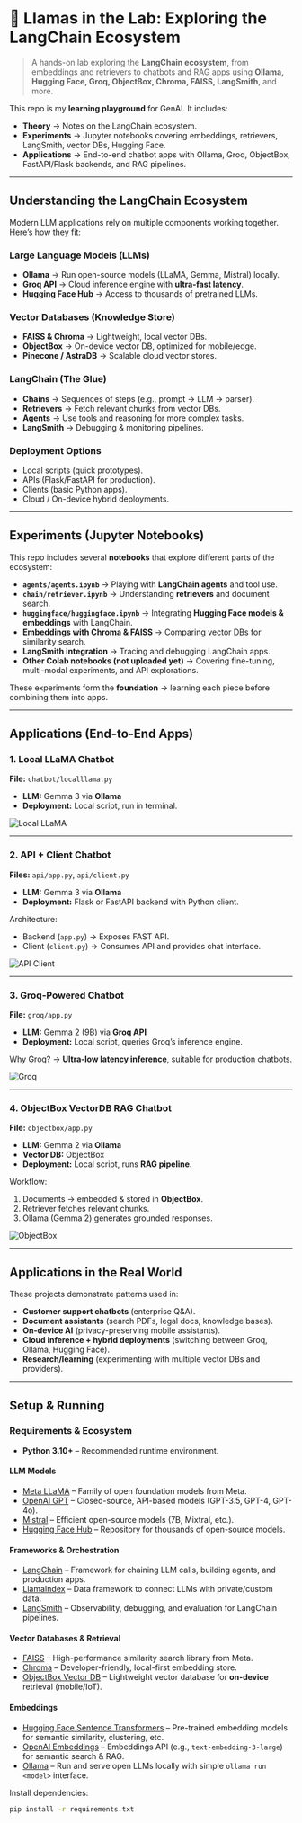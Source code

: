 # 🦙 Llamas in the Lab: Exploring the LangChain Ecosystem  

> A hands-on lab exploring the **LangChain ecosystem**, from embeddings and retrievers to chatbots and RAG apps using **Ollama, Hugging Face, Groq, ObjectBox, Chroma, FAISS, LangSmith**, and more.  

This repo is my **learning playground** for GenAI. It includes:  
- **Theory** → Notes on the LangChain ecosystem.  
- **Experiments** → Jupyter notebooks covering embeddings, retrievers, LangSmith, vector DBs, Hugging Face.  
- **Applications** → End-to-end chatbot apps with Ollama, Groq, ObjectBox, FastAPI/Flask backends, and RAG pipelines.  

---

## Understanding the LangChain Ecosystem  

Modern LLM applications rely on multiple components working together. Here’s how they fit:  

### Large Language Models (LLMs)  
- **Ollama** → Run open-source models (LLaMA, Gemma, Mistral) locally.  
- **Groq API** → Cloud inference engine with **ultra-fast latency**.  
- **Hugging Face Hub** → Access to thousands of pretrained LLMs.  

### Vector Databases (Knowledge Store)  
- **FAISS & Chroma** → Lightweight, local vector DBs.  
- **ObjectBox** → On-device vector DB, optimized for mobile/edge.  
- **Pinecone / AstraDB** → Scalable cloud vector stores.  

### LangChain (The Glue)  
- **Chains** → Sequences of steps (e.g., prompt → LLM → parser).  
- **Retrievers** → Fetch relevant chunks from vector DBs.  
- **Agents** → Use tools and reasoning for more complex tasks.  
- **LangSmith** → Debugging & monitoring pipelines.  

### Deployment Options  
- Local scripts (quick prototypes).  
- APIs (Flask/FastAPI for production).  
- Clients (basic Python apps).  
- Cloud / On-device hybrid deployments.  

---

## Experiments (Jupyter Notebooks)  

This repo includes several **notebooks** that explore different parts of the ecosystem:  

- **`agents/agents.ipynb`** → Playing with **LangChain agents** and tool use.  
- **`chain/retriever.ipynb`** → Understanding **retrievers** and document search.  
- **`huggingface/huggingface.ipynb`** → Integrating **Hugging Face models & embeddings** with LangChain.  
- **Embeddings with Chroma & FAISS** → Comparing vector DBs for similarity search.  
- **LangSmith integration** → Tracing and debugging LangChain apps.  
- **Other Colab notebooks (not uploaded yet)** → Covering fine-tuning, multi-modal experiments, and API explorations.  

These experiments form the **foundation** → learning each piece before combining them into apps.  

---

## Applications (End-to-End Apps)  

### 1. Local LLaMA Chatbot  
**File:** `chatbot/localllama.py`  
- **LLM:** Gemma 3 via **Ollama** 
- **Deployment:** Local script, run in terminal.  

![Local LLaMA](demos/localllama.png)

---

### 2. API + Client Chatbot  
**Files:** `api/app.py`, `api/client.py`  
- **LLM:** Gemma 3 via **Ollama**  
- **Deployment:** Flask or FastAPI backend with Python client.  

Architecture:  
- Backend (`app.py`) → Exposes FAST API.  
- Client (`client.py`) → Consumes API and provides chat interface.  

![API Client](demos/api_client.png)

---

### 3. Groq-Powered Chatbot  
**File:** `groq/app.py`  
- **LLM:** Gemma 2 (9B) via **Groq API**
- **Deployment:** Local script, queries Groq’s inference engine.  

Why Groq? → **Ultra-low latency inference**, suitable for production chatbots.  

![Groq](demos/groq.png)

---

### 4. ObjectBox VectorDB RAG Chatbot  
**File:** `objectbox/app.py`  
- **LLM:** Gemma 2 via **Ollama**  
- **Vector DB:** ObjectBox  
- **Deployment:** Local script, runs **RAG pipeline**.  

Workflow:  
1. Documents → embedded & stored in **ObjectBox**.  
2. Retriever fetches relevant chunks.  
3. Ollama (Gemma 2) generates grounded responses.  

![ObjectBox](demos/objectbox.png)

---

## Applications in the Real World  

These projects demonstrate patterns used in:  
- **Customer support chatbots** (enterprise Q&A).  
- **Document assistants** (search PDFs, legal docs, knowledge bases).  
- **On-device AI** (privacy-preserving mobile assistants).  
- **Cloud inference + hybrid deployments** (switching between Groq, Ollama, Hugging Face).  
- **Research/learning** (experimenting with multiple vector DBs and providers).  

---

## Setup & Running  

### Requirements & Ecosystem  

- **Python 3.10+** – Recommended runtime environment.  
#### LLM Models  
- [Meta LLaMA](https://ai.meta.com/llama/) – Family of open foundation models from Meta.  
- [OpenAI GPT](https://platform.openai.com/) – Closed-source, API-based models (GPT-3.5, GPT-4, GPT-4o).  
- [Mistral](https://mistral.ai/) – Efficient open-source models (7B, Mixtral, etc.).  
- [Hugging Face Hub](https://huggingface.co/models) – Repository for thousands of open-source models.  
#### Frameworks & Orchestration  
- [LangChain](https://docs.langchain.com/) – Framework for chaining LLM calls, building agents, and production apps.  
- [LlamaIndex](https://docs.llamaindex.ai/) – Data framework to connect LLMs with private/custom data.  
- [LangSmith](https://smith.langchain.com/) – Observability, debugging, and evaluation for LangChain pipelines.  
#### Vector Databases & Retrieval  
- [FAISS](https://github.com/facebookresearch/faiss) – High-performance similarity search library from Meta.  
- [Chroma](https://www.trychroma.com/) – Developer-friendly, local-first embedding store.  
- [ObjectBox Vector DB](https://objectbox.io/) – Lightweight vector database for **on-device** retrieval (mobile/IoT).  
#### Embeddings  
- [Hugging Face Sentence Transformers](https://www.sbert.net/) – Pre-trained embedding models for semantic similarity, clustering, etc.  
- [OpenAI Embeddings](https://platform.openai.com/docs/guides/embeddings) – Embeddings API (e.g., `text-embedding-3-large`) for semantic search & RAG.  
- [Ollama](https://ollama.ai/) – Run and serve open LLMs locally with simple `ollama run <model>` interface.  
  
Install dependencies:  
```bash
pip install -r requirements.txt
